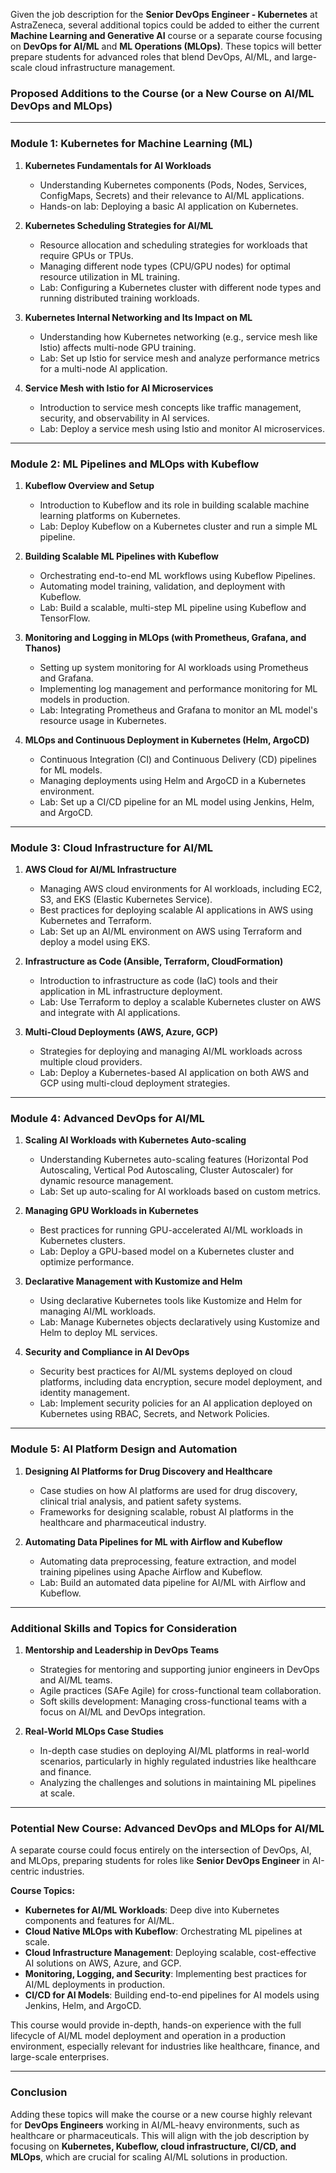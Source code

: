 Given the job description for the **Senior DevOps Engineer - Kubernetes** at AstraZeneca, several additional topics could be added to either the current **Machine Learning and Generative AI** course or a separate course focusing on **DevOps for AI/ML** and **ML Operations (MLOps)**. These topics will better prepare students for advanced roles that blend DevOps, AI/ML, and large-scale cloud infrastructure management.

### **Proposed Additions to the Course (or a New Course on AI/ML DevOps and MLOps)**

---

### **Module 1: Kubernetes for Machine Learning (ML)**

1.  **Kubernetes Fundamentals for AI Workloads**

    - Understanding Kubernetes components (Pods, Nodes, Services, ConfigMaps, Secrets) and their relevance to AI/ML applications.
    - Hands-on lab: Deploying a basic AI application on Kubernetes.

2.  **Kubernetes Scheduling Strategies for AI/ML**

    - Resource allocation and scheduling strategies for workloads that require GPUs or TPUs.
    - Managing different node types (CPU/GPU nodes) for optimal resource utilization in ML training.
    - Lab: Configuring a Kubernetes cluster with different node types and running distributed training workloads.

3.  **Kubernetes Internal Networking and Its Impact on ML**

    - Understanding how Kubernetes networking (e.g., service mesh like Istio) affects multi-node GPU training.
    - Lab: Set up Istio for service mesh and analyze performance metrics for a multi-node AI application.

4.  **Service Mesh with Istio for AI Microservices**

    - Introduction to service mesh concepts like traffic management, security, and observability in AI services.
    - Lab: Deploy a service mesh using Istio and monitor AI microservices.

---

### **Module 2: ML Pipelines and MLOps with Kubeflow**

1.  **Kubeflow Overview and Setup**

    - Introduction to Kubeflow and its role in building scalable machine learning platforms on Kubernetes.
    - Lab: Deploy Kubeflow on a Kubernetes cluster and run a simple ML pipeline.

2.  **Building Scalable ML Pipelines with Kubeflow**

    - Orchestrating end-to-end ML workflows using Kubeflow Pipelines.
    - Automating model training, validation, and deployment with Kubeflow.
    - Lab: Build a scalable, multi-step ML pipeline using Kubeflow and TensorFlow.

3.  **Monitoring and Logging in MLOps (with Prometheus, Grafana, and Thanos)**

    - Setting up system monitoring for AI workloads using Prometheus and Grafana.
    - Implementing log management and performance monitoring for ML models in production.
    - Lab: Integrating Prometheus and Grafana to monitor an ML model's resource usage in Kubernetes.

4.  **MLOps and Continuous Deployment in Kubernetes (Helm, ArgoCD)**

    - Continuous Integration (CI) and Continuous Delivery (CD) pipelines for ML models.
    - Managing deployments using Helm and ArgoCD in a Kubernetes environment.
    - Lab: Set up a CI/CD pipeline for an ML model using Jenkins, Helm, and ArgoCD.

---

### **Module 3: Cloud Infrastructure for AI/ML**

1.  **AWS Cloud for AI/ML Infrastructure**

    - Managing AWS cloud environments for AI workloads, including EC2, S3, and EKS (Elastic Kubernetes Service).
    - Best practices for deploying scalable AI applications in AWS using Kubernetes and Terraform.
    - Lab: Set up an AI/ML environment on AWS using Terraform and deploy a model using EKS.

2.  **Infrastructure as Code (Ansible, Terraform, CloudFormation)**

    - Introduction to infrastructure as code (IaC) tools and their application in ML infrastructure deployment.
    - Lab: Use Terraform to deploy a scalable Kubernetes cluster on AWS and integrate with AI applications.

3.  **Multi-Cloud Deployments (AWS, Azure, GCP)**

    - Strategies for deploying and managing AI/ML workloads across multiple cloud providers.
    - Lab: Deploy a Kubernetes-based AI application on both AWS and GCP using multi-cloud deployment strategies.

---

### **Module 4: Advanced DevOps for AI/ML**

1.  **Scaling AI Workloads with Kubernetes Auto-scaling**

    - Understanding Kubernetes auto-scaling features (Horizontal Pod Autoscaling, Vertical Pod Autoscaling, Cluster Autoscaler) for dynamic resource management.
    - Lab: Set up auto-scaling for AI workloads based on custom metrics.

2.  **Managing GPU Workloads in Kubernetes**

    - Best practices for running GPU-accelerated AI/ML workloads in Kubernetes clusters.
    - Lab: Deploy a GPU-based model on a Kubernetes cluster and optimize performance.

3.  **Declarative Management with Kustomize and Helm**

    - Using declarative Kubernetes tools like Kustomize and Helm for managing AI/ML workloads.
    - Lab: Manage Kubernetes objects declaratively using Kustomize and Helm to deploy ML services.

4.  **Security and Compliance in AI DevOps**

    - Security best practices for AI/ML systems deployed on cloud platforms, including data encryption, secure model deployment, and identity management.
    - Lab: Implement security policies for an AI application deployed on Kubernetes using RBAC, Secrets, and Network Policies.

---

### **Module 5: AI Platform Design and Automation**

1.  **Designing AI Platforms for Drug Discovery and Healthcare**

    - Case studies on how AI platforms are used for drug discovery, clinical trial analysis, and patient safety systems.
    - Frameworks for designing scalable, robust AI platforms in the healthcare and pharmaceutical industry.

2.  **Automating Data Pipelines for ML with Airflow and Kubeflow**

    - Automating data preprocessing, feature extraction, and model training pipelines using Apache Airflow and Kubeflow.
    - Lab: Build an automated data pipeline for AI/ML with Airflow and Kubeflow.

---

### **Additional Skills and Topics for Consideration**

1.  **Mentorship and Leadership in DevOps Teams**

    - Strategies for mentoring and supporting junior engineers in DevOps and AI/ML teams.
    - Agile practices (SAFe Agile) for cross-functional team collaboration.
    - Soft skills development: Managing cross-functional teams with a focus on AI/ML and DevOps integration.

2.  **Real-World MLOps Case Studies**

    - In-depth case studies on deploying AI/ML platforms in real-world scenarios, particularly in highly regulated industries like healthcare and finance.
    - Analyzing the challenges and solutions in maintaining ML pipelines at scale.

---

### **Potential New Course: Advanced DevOps and MLOps for AI/ML**

A separate course could focus entirely on the intersection of DevOps, AI, and MLOps, preparing students for roles like **Senior DevOps Engineer** in AI-centric industries.

**Course Topics:**

- **Kubernetes for AI/ML Workloads**: Deep dive into Kubernetes components and features for AI/ML.
- **Cloud Native MLOps with Kubeflow**: Orchestrating ML pipelines at scale.
- **Cloud Infrastructure Management**: Deploying scalable, cost-effective AI solutions on AWS, Azure, and GCP.
- **Monitoring, Logging, and Security**: Implementing best practices for AI/ML deployments in production.
- **CI/CD for AI Models**: Building end-to-end pipelines for AI models using Jenkins, Helm, and ArgoCD.

This course would provide in-depth, hands-on experience with the full lifecycle of AI/ML model deployment and operation in a production environment, especially relevant for industries like healthcare, finance, and large-scale enterprises.

---

### **Conclusion**

Adding these topics will make the course or a new course highly relevant for **DevOps Engineers** working in AI/ML-heavy environments, such as healthcare or pharmaceuticals. This will align with the job description by focusing on **Kubernetes, Kubeflow, cloud infrastructure, CI/CD, and MLOps**, which are crucial for scaling AI/ML solutions in production.
